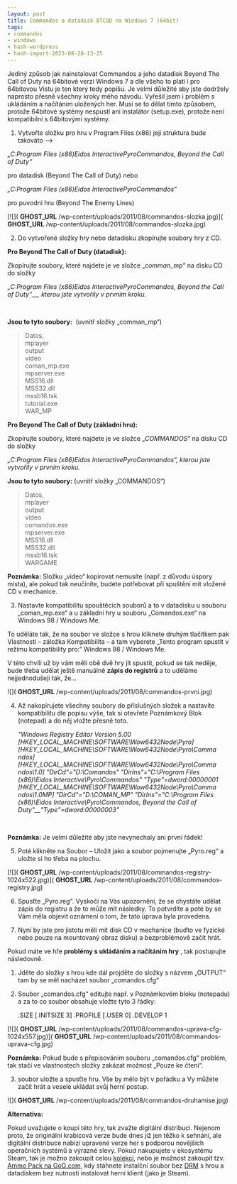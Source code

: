 ```yaml
---
layout: post
title: Commandos a datadisk BTCOD na Windows 7 (64bit)
tags:
- commandos
- windows
- hash-wordpress
- hash-import-2023-08-28-13-25
---
```


Jediný způsob jak nainstalovat Commandos a jeho datadisk Beyond The Call of Duty na 64bitové verzi Windows 7 a dle všeho to platí i pro 64bitovou Vistu je ten který tedy popíšu. Je velmi důležité aby jste dodržely naprosto přesně všechny kroky mého návodu. Vyřešil jsem i problém s ukládáním a načítáním uložených her. Musí se to dělat tímto způsobem, protože 64bitové systémy nespustí ani instalátor (setup.exe), protože není kompatibilní s 64bitovými systémy.

<!--more-->

1. Vytvořte složku pro hru v Program Files (x86) její struktura bude takováto –\>

_„C:Program Files (x86)Eidos InteractivePyroCommandos, Beyond the Call of Duty“_

pro datadisk (Beyond The Call of Duty)&nbsp;nebo

_„C:Program Files (x86)Eidos InteractivePyroCommandos“&nbsp;_

pro puvodni hru (Beyond The Enemy Lines)

[![]( __GHOST_URL__ /wp-content/uploads/2011/08/commandos-slozka.jpg)]( __GHOST_URL__ /wp-content/uploads/2011/08/commandos-slozka.jpg)

2. Do vytvořené složky hry nebo datadisku zkopírujte soubory hry z CD.

**Pro&nbsp;Beyond The Call of Duty (datadisk):**

Zkopírujte soubory, které najdete je ve složce „_comman\_mp_“ na disku CD do složky

_„C:Program Files (x86)Eidos InteractivePyroCommandos, Beyond the Call of Duty“__, kterou jste vytvořily v prvním kroku._

_&nbsp;_

**Jsou to tyto soubory:** &nbsp;(uvnitř složky „comman\_mp“)

> Datos,  
> mplayer  
> output  
> video  
> coman\_mp.exe  
> mpserver.exe  
> MSS16.dll  
> MSS32.dll  
> mssb16.tsk  
> tutorial.exe  
> WAR\_MP

**Pro&nbsp;Beyond The Call of Duty (základní hru):**

Zkopírujte soubory, které najdete je ve složce „_COMMANDOS_“ na disku CD do složky

_„C:Program Files (x86)Eidos InteractivePyroCommandos“, kterou jste vytvořily v prvním kroku._

**Jsou to tyto soubory:** (uvnitř složky „COMMANDOS“)

> Datos,  
> mplayer  
> output  
> video  
> comandos.exe  
> mpserver.exe  
> MSS16.dll  
> MSS32.dll  
> mssb16.tsk  
> WARGAME

**Poznámka:** Složku „video“ kopírovat nemusíte (např. z důvodu úspory místa), ale pokud tak neučiníte, budete potřebovat při spuštění mít vložené CD v mechanice.

3. Nastavte kompatibilitu spouštěcích souborů a to v datadisku u souboru „coman\_mp.exe“ a u základní hry u souboru „Comandos.exe“ na Windows 98 / Windows Me.

To uděláte tak, že na soubor ve složce s hrou kliknete druhým tlačítkem pak Vlastnosti – záložka Kompatibilita – a tam vyberete „Tento program spustit v režimu kompatibility pro:“&nbsp;Windows 98 / Windows Me.

V této chvíli už by vám měli obě dvě hry jít spustit, pokud se tak neděje, bude třeba udělat ještě manuálně **zápis do registrů** a to uděláme nejjednodušeji tak, že…

![]( __GHOST_URL__ /wp-content/uploads/2011/08/commandos-prvni.jpg)

4. Až nakopírujete všechny soubory do příslušných složek a nastavíte kompatibilitu dle popisu výše, tak si otevřete Poznámkový Blok (notepad) a do něj vložte přesně toto.

    _"Windows Registry Editor Version 5.00 [HKEY\_LOCAL\_MACHINE\SOFTWARE\Wow6432Node\Pyro] [HKEY\_LOCAL\_MACHINE\SOFTWARE\Wow6432Node\Pyro\Comma ndos] [HKEY\_LOCAL\_MACHINE\SOFTWARE\Wow6432Node\Pyro\Comma ndos\1.0] "DirCd"="D:\\Comandos" "DirIns"="C:\\Program Files (x86)\\Eidos Interactive\\Pyro\\Commandos" "Type"=dword:00000001 [HKEY\_LOCAL\_MACHINE\SOFTWARE\Wow6432Node\Pyro\Comma ndos\1.0MP] "DirCd"="D:\\COMAN\_MP" "DirIns"="C:\\Program Files (x86)\\Eidos Interactive\\Pyro\\Commandos, Beyond the Call of Duty"__"Type"=dword:00000003"_

_&nbsp;_

**Poznámka:** Je velmi důležité aby jste nevynechaly ani první řádek!

5. Poté klikněte na Soubor – Uložit jako a soubor pojmenujte „Pyro.reg“ a uložte si ho třeba na plochu.

[![]( __GHOST_URL__ /wp-content/uploads/2011/08/commandos-registry-1024x522.jpg)]( __GHOST_URL__ /wp-content/uploads/2011/08/commandos-registry.jpg)

6. Spusťte „Pyro.reg“. Vyskočí na Vás upozornění, že se chystáte udělat zápis do registru a že to může mít následky. To potvrdíte a poté by se Vám měla objevit oznámení o tom, že tato úprava byla provedena.

7. Nyní by jste pro jistotu měli mít disk CD v mechanice (buďto ve fyzické nebo pouze na mountovaný obraz disku) a bezproblémově začít hrát.

Pokud máte ve hře **problémy s ukládáním a načítáním hry** , tak postupujte následovně.

1. Jděte do složky s hrou kde dál projděte do složky s názvem „OUTPUT“ tam by se měl nacházet soubor „comandos.cfg“

2. Soubor&nbsp;„comandos.cfg“ editujte např. v Poznámkovém bloku (notepadu) a za to co soubor obsahuje vložte tyto 3 řádky:

    .SIZE [.INITSIZE 3] .PROFILE [.USER 0] .DEVELOP 1

[![]( __GHOST_URL__ /wp-content/uploads/2011/08/commandos-uprava-cfg-1024x557.jpg)]( __GHOST_URL__ /wp-content/uploads/2011/08/commandos-uprava-cfg.jpg)

**Poznámka:** Pokud bude s přepisováním souboru&nbsp;„comandos.cfg“&nbsp;problém, tak stačí ve vlastnostech složky zakázat možnost „Pouze ke čtení“.

3. soubor uložte a spusťte hru. Vše by mělo být v pořádku a Vy můžete začít hrát a vesele ukládat svůj herní postup.

![]( __GHOST_URL__ /wp-content/uploads/2011/08/commandos-druhamise.jpg)

**Alternativa:**

Pokud uvažujete o koupi této hry, tak zvažte digitální distribuci. Nejenom proto, že originální krabicová verze bude dnes již jen těžko k sehnání, ale digitální distribuce nabízí upravené verze her s podporou novějších operačních systémů a výrazné slevy. Pokud nakupujete v ekosystému Steam, tak je možno zakoupit celou [kolekci](http://store.steampowered.com/sub/4156/?snr=1_7_7_151_150_1), nebo je možnost zakoupit tzv. [Ammo Pack na GoG.com](http://www.gog.com/game/commandos_ammo_pack), kdy stáhnete instalční soubor bez [DRM](http://cs.wikipedia.org/wiki/Digital_rights_management) s hrou a datadiskem bez nutnosti instalovat herní klient (jako je Steam).

<!--kg-card-end: html-->